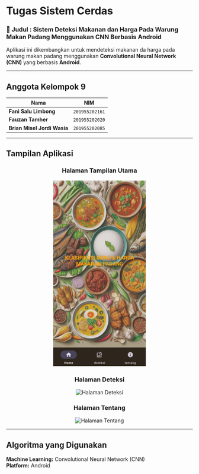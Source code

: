 # Tugas Sistem Cerdas  

### 📌 Judul : **Sistem Deteksi Makanan dan Harga Pada Warung Makan Padang Menggunakan CNN Berbasis Android**
Aplikasi ini dikembangkan untuk mendeteksi makanan da harga pada warung makan padang menggunakan **Convolutional Neural Network (CNN)** yang berbasis **Android**.

---

## Anggota Kelompok 9  

| Nama | NIM |
|------|------|
|**Fani Salu Limbong**| `201955202161` |
|**Fauzan Tamher**| `201955202020` |
|**Brian Misel Jordi Wasia**| `201955202085` |

---

## Tampilan Aplikasi   

<div align="center">

### **Halaman Tampilan Utama**
<img width="250" height="500" src="https://github.com/FauzanTMR/SISTEM-CERDAS/blob/main/gambar/gambar1.jpg" alt="Halaman Tampilan Utama">

### **Halaman Deteksi**
<img width="250" height="500" src="gambar/gambar2" alt="Halaman Deteksi">

### **Halaman Tentang**
<img width="250" height="500" src="gambar/gambar3" alt="Halaman Tentang">

>

</div>

---

## Algoritma yang Digunakan  
**Machine Learning:** Convolutional Neural Network (CNN)  
**Platform:** Android 
